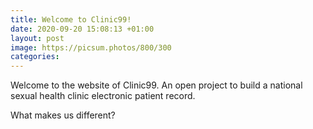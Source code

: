 ```yaml
---
title: Welcome to Clinic99!
date: 2020-09-20 15:08:13 +01:00
layout: post
image: https://picsum.photos/800/300
categories: 
---
```


Welcome to the website of Clinic99.  An open project to build a national sexual health clinic electronic patient record.

What makes us different?